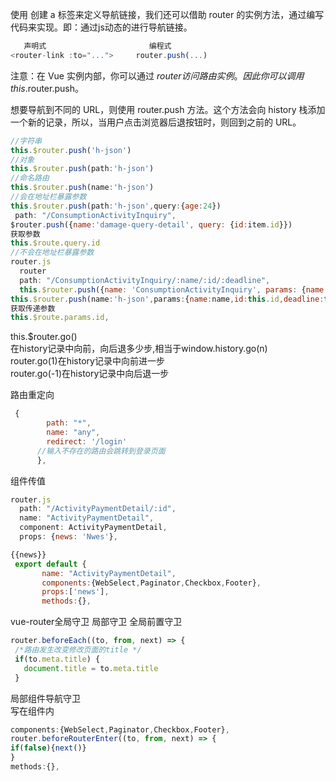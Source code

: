 
使用 <router-link> 创建 a 标签来定义导航链接，我们还可以借助 router 的实例方法，通过编写代码来实现。即：通过js动态的进行导航链接。
```js
   声明式		                 编程式
<router-link :to="...">   	router.push(...)
  ```
注意：在 Vue 实例内部，你可以通过 $router 访问路由实例。因此你可以调用 this.$router.push。

想要导航到不同的 URL，则使用 router.push 方法。这个方法会向 history 栈添加一个新的记录，所以，当用户点击浏览器后退按钮时，则回到之前的 URL。

```js
//字符串
this.$router.push('h-json')
//对象
this.$router.push(path:'h-json')
//命名路由 
this.$router.push(name:'h-json')
//会在地址栏暴露参数
this.$router.push(path:'h-json',query:{age:24})
 path: "/ConsumptionActivityInquiry",
$router.push({name:'damage-query-detail', query: {id:item.id}})
获取参数
this.$route.query.id
//不会在地址栏暴露参数
router.js
  router
  path: "/ConsumptionActivityInquiry/:name/:id/:deadline",
  this.$router.push({name: 'ConsumptionActivityInquiry', params: {name: item.name,id: item.id,deadline: item.deadline}})">
this.$router.push(name:'h-json',params:{name:name,id:this.id,deadline:time})
获取传递参数
this.$route.params.id,
```
this.$router.go()    <br>
在history记录中向前，向后退多少步,相当于window.history.go(n)    <br>
router.go(1)在history记录中向前进一步    <br>
router.go(-1)在history记录中向后退一步    <br>

路由重定向
```js
 {
        path: "*",
        name: "any",
        redirect: '/login'
      //输入不存在的路由会跳转到登录页面
      },
 ```  
 组件传值
 ```js
 router.js
   path: "/ActivityPaymentDetail/:id",
   name: "ActivityPaymentDetail",
   component: ActivityPaymentDetail,
   props: {news: 'Nwes'},
 
 {{news}}
  export default {
        name: "ActivityPaymentDetail",
        components:{WebSelect,Paginator,Checkbox,Footer},
        props:['news'],
        methods:{},
 ```  
 vue-router全局守卫 局部守卫
 全局前置守卫
 ```js
 router.beforeEach((to, from, next) => {
  /*路由发生改变修改页面的title */
  if(to.meta.title) {
    document.title = to.meta.title
  }
 ```
 局部组件导航守卫    <br>
 写在组件内   <br>
  ```js
 components:{WebSelect,Paginator,Checkbox,Footer},
 router.beforeRouterEnter((to, from, next) => {
 if(false){next()}
  }
  methods:{},
 ```
